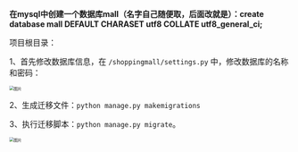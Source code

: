 **在mysql中创建一个数据库mall（名字自己随便取，后面改就是）：create database mall DEFAULT CHARASET utf8 COLLATE utf8_general_ci;**

项目根目录：

1、首先修改数据库信息，在 `/shoppingmall/settings.py` 中，修改数据库的名称和密码：

<img src="https://mmbiz.qpic.cn/mmbiz_png/ULibHgXIt3jzFVGN1TibEnUQiak7m280hJiaMxGl4qhya6TO2GRCTKXWkiasxRaBiaabLVTNxJNW79BqHMnp1omC1tjA/640?wx_fmt=png&wxfrom=5&wx_lazy=1&wx_co=1" alt="图片" style="zoom:50%;" />

2、生成迁移文件：`python manage.py makemigrations`

3、执行迁移脚本：`python manage.py migrate`。

<img src="https://mmbiz.qpic.cn/mmbiz_png/ULibHgXIt3jzFVGN1TibEnUQiak7m280hJiaiaf4iaiakyaE2UI8WAibxWiaPHE5iaqyuT7zJibGLc47cNxTWXeFAVa1Rbaag/640?wx_fmt=png&wxfrom=5&wx_lazy=1&wx_co=1" alt="图片" style="zoom:50%;" />

